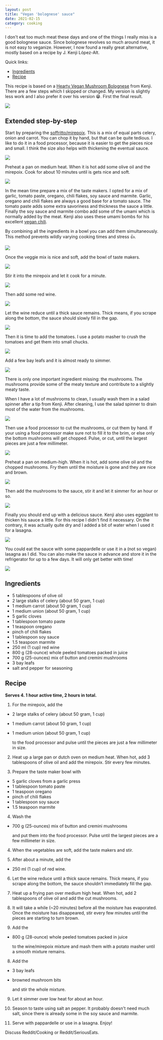 ```yaml
---
layout: post
title: "Vegan 'bolognese' sauce"
date: 2021-02-15
category: cooking
---
```


I don't eat too much meat these days and one of the things I really miss is a good bolognese sauce. Since bolognese revolves so much around meat, it is not easy to veganize. However, I now found a really great alternative, mostly based on a recipe by J. Kenji López-Alt.

Quick links:

- [Ingredients](#ingredients)
- [Recipe](#recipe)

This recipe is based on a [Hearty Vegan Mushroom Bolognese](https://www.seriouseats.com/2014/02/vegan-pasta-with-rich-and-hearty-mushroom-bol.html) from Kenji. There are a few steps which I skipped or changed. My version is slightly less work and I also prefer it over his version 😁. First the final result.

![](/assets/2021-02-16-vegan-bolognese/final_sauce.JPEG)

## Extended step-by-step

Start by preparing the [soffritto/mirepoix](https://en.wikipedia.org/wiki/Mirepoix_(cuisine)). This is a mix of equal parts celery, onion and carrot. You can chop it by hand, but that can be quite tedious. I like to do it in a food processor, because it is easier to get the pieces nice and small. I think the size also helps with thickening the eventual sauce.

![](/assets/2021-02-16-vegan-bolognese/mirepoix.jpeg)

Preheat a pan on medium heat. When it is hot add some olive oil and the mirepoix. Cook for about 10 minutes until is gets nice and soft. 

![](/assets/2021-02-16-vegan-bolognese/mirepoix_cooking.JPEG)

In the mean time prepare a mix of the taste makers. I opted for a mix of garlic, tomato paste, oregano, chili flakes, soy sauce and marmite. Garlic, oregano and chili flakes are always a good base for a tomato sauce. The tomato paste adds some extra savoriness and thickness the sauce a little. Finally the soy sauce and marmite combo add some of the umami which is normally added by the meat. Kenji also uses these umami bombs for his excellent [vegan chili](https://www.seriouseats.com/recipes/2012/01/best-vegetarian-bean-chile-recipe.html).

By combining all the ingredients in a bowl you can add them simultaneously. This method prevents wildly varying cooking times and stress 👍.

![](/assets/2021-02-16-vegan-bolognese/taste_makers.jpeg)

Once the veggie mix is nice and soft, add the bowl of taste makers.

![](/assets/2021-02-16-vegan-bolognese/taste_makers_added.JPEG)

Stir it into the mirepoix and let it cook for a minute.

![](/assets/2021-02-16-vegan-bolognese/taste_makers_mixed.JPEG)

Then add some red wine.

![](/assets/2021-02-16-vegan-bolognese/wine_added.JPEG)

Let the wine reduce until a thick sauce remains. Thick means, if you scrape along the bottom, the sauce should slowly fill in the gap.

![](/assets/2021-02-16-vegan-bolognese/wine_reduced.JPEG)

Then it is time to add the tomatoes. I use a potato masher to crush the tomatoes and get them into small chucks.

![](/assets/2021-02-16-vegan-bolognese/tomatoes.JPEG)

Add a few bay leafs and it is almost ready to simmer.

![](/assets/2021-02-16-vegan-bolognese/bay_leafs.JPEG)

There is only one important ingredient missing: the mushrooms. The mushrooms provide some of the meaty texture and contribute to a slightly meaty taste.

When I have a lot of mushrooms to clean, I usually wash them in a salad spinner after a tip from Kenji. After cleaning, I use the salad spinner to drain most of the water from the mushrooms.

![](/assets/2021-02-16-vegan-bolognese/mushrooms_cleaning.JPEG)

Then use a food processor to cut the mushrooms, or cut them by hand. If your using a food processor make sure not to fill it to the brim, or else only the bottom mushrooms will get chopped. Pulse, or cut, until the largest pieces are just a few millimeter. 

![](/assets/2021-02-16-vegan-bolognese/mushrooms_cut.JPEG)

Preheat a pan on medium-high. When it is hot, add some olive oil and the chopped mushrooms. Fry them until the moisture is gone and they are nice and brown.

![](/assets/2021-02-16-vegan-bolognese/frying_mushrooms.jpeg)

Then add the mushrooms to the sauce, stir it and let it simmer for an hour or so. 

![](/assets/2021-02-16-vegan-bolognese/mushrooms_added_to_sauce.JPEG)

Finally you should end up with a delicious sauce. Kenji also uses eggplant to thicken his sauce a little. For this recipe I didn't find it necessary. On the contrary, it was actually quite dry and I added a bit of water when I used it for a lasagna.

![](/assets/2021-02-16-vegan-bolognese/final_sauce.JPEG)

You could eat the sauce with some pappardelle or use it in a (not so vegan) lasagna as I did. You can also make the sauce in advance and store it in the refrigerator for up to a few days. It will only get better with time!

![](/assets/2021-02-16-vegan-bolognese/lasagna.JPEG)

## Ingredients

- 5 tablespoons of olive oil
- 2 large stalks of celery (about 50 gram, 1 cup)
- 1 medium carrot (about 50 gram, 1 cup)
- 1 medium union (about 50 gram, 1 cup) 
- 5 garlic cloves
- 1 tablespoon tomato paste 
- 1 teaspoon oregano
- pinch of chili flakes
- 1 tablespoon soy sauce
- 1.5 teaspoon marmite
- 250 ml (1 cup) red wine
- 800 g (28-ounce) whole peeled tomatoes packed in juice
- 700 g (25-ounces) mix of button and cremini mushrooms
- 3 bay leafs
- salt and pepper for seasoning

## Recipe

**Serves 4. 1 hour active time, 2 hours in total.**

1. For the mirepoix, add the 
 - 2 large stalks of celery (about 50 gram, 1 cup)
 - 1 medium carrot (about 50 gram, 1 cup)
 - 1 medium union (about 50 gram, 1 cup) 

   to the food processor and pulse until the pieces are just a few millimeter in size.

2. Heat up a large pan or dutch oven on medium heat. When hot, add 3 tablespoons of olive oil and add the mirepoix. Stir every few minutes.

3. Prepare the taste maker bowl with 
 - 5 garlic cloves from a garlic press
 - 1 tablespoon tomato paste 
 - 1 teaspoon oregano
 - pinch of chili flakes
 - 1 tablespoon soy sauce
 - 1.5 teaspoon marmite

4. Wash the 
- 700 g (25-ounces) mix of button and cremini mushrooms 

    and put them into the food processor. Pulse until the largest pieces are a few millimeter in size.

4. When the vegetables are soft, add the taste makers and stir.  

5. After about a minute, add the 
 - 250 ml (1 cup) of red wine.

6. Let the wine reduce until a thick sauce remains. Thick means, if you scrape along the bottom, the sauce shouldn’t immediately fill the gap.

6. Heat up a frying pan over medium high heat. When hot, add 2 tablespoons of olive oil and add the cut mushrooms. 

6. It will take a while (~20 minutes) before all the moisture has evaporated. Once the moisture has disappeared, stir every few minutes until the pieces are starting to turn brown.

7. Add the 
 - 800 g (28-ounce) whole peeled tomatoes packed in juice

    to the wine/mirepoix mixture and mash them with a potato masher until a smooth mixture remains.

8. Add the 
- 3 bay leafs
- browned mushroom bits

    and stir the whole mixture.

9. Let it simmer over low heat for about an hour. 

10. Season to taste using salt an pepper. It probably doesn't need much salt, since there is already some in the soy sauce and marmite. 

11. Serve with pappardelle or use in a lasagna. Enjoy!

Discuss Reddit/Cooking or Reddit/SeriousEats.